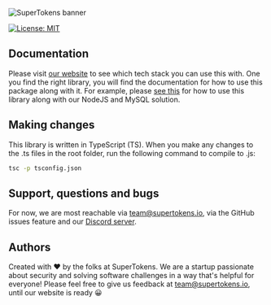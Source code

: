 ![SuperTokens banner](https://raw.githubusercontent.com/supertokens/supertokens-logo/master/images/Artboard%20%E2%80%93%2027%402x.png)

[![License: MIT](https://img.shields.io/badge/License-MIT-brightgreen.svg)](https://github.com/supertokens/supertokens-website/blob/master/LICENSE)

## Documentation
Please visit [our website](https://supertokens.io) to see which tech stack you can use this with. One you find the right library, you will find the documentation for how to use this package along with it. For example, please [see this](https://supertokens.github.io/supertokens-node-mysql-ref-jwt/docs/frontend/why) for how to use this library along with our NodeJS and MySQL solution.

## Making changes
This library is written in TypeScript (TS). When you make any changes to the .ts files in the root folder, run the following command to compile to .js:
```bash
tsc -p tsconfig.json
```
## Support, questions and bugs
For now, we are most reachable via team@supertokens.io, via the GitHub issues feature and our [Discord server](https://discord.gg/zVcVeev).

## Authors
Created with :heart: by the folks at SuperTokens. We are a startup passionate about security and solving software challenges in a way that's helpful for everyone! Please feel free to give us feedback at team@supertokens.io, until our website is ready :grinning:
